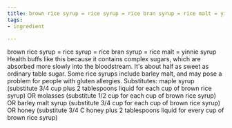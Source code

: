 ```yaml
---
title: brown rice syrup = rice syrup = rice bran syrup = rice malt = yinnie syrup
tags:
- ingredient

---
```

brown rice syrup = rice syrup = rice bran syrup = rice malt = yinnie syrup Health buffs like this because it contains complex sugars, which are absorbed more slowly into the bloodstream. It's about half as sweet as ordinary table sugar. Some rice syrups include barley malt, and may pose a problem for people with gluten allergies. Substitutes: maple syrup (substitute 3/4 cup plus 2 tablespoons liquid for each cup of brown rice syrup) OR molasses (substitute 1/2 cup for each cup of brown rice syrup) OR barley malt syrup (substitute 3/4 cup for each cup of brown rice syrup) OR honey (substitute 3/4 C honey plus 2 tablespoons liquid for every cup of brown rice syrup)
